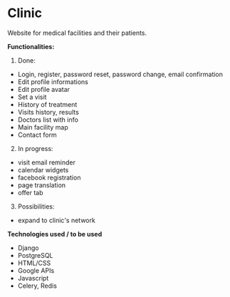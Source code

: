 # Clinic
Website for medical facilities and their patients.

**Functionalities:**

1. Done:
- Login, register, password reset, password change, email confirmation
- Edit profile informations
- Edit profile avatar
- Set a visit
- History of treatment
- Visits history, results
- Doctors list with info
- Main facility map
- Contact form

2. In progress:
- visit email reminder
- calendar widgets
- facebook registration
- page translation
- offer tab

3. Possibilities:
- expand to clinic's network

**Technologies used / to be used**
- Django
- PostgreSQL
- HTML/CSS
- Google APIs
- Javascript
- Celery, Redis
